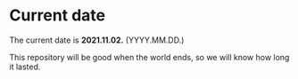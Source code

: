 # Current date

The current date is **2021.11.02.** (YYYY.MM.DD.)

This repository will be good when the world ends, so we will know how long it lasted.